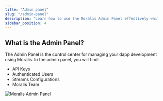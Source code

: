 ```yaml
---
title: "Admin panel"
slug: "/admin-panel"
description: "Learn how to use the Moralis Admin Panel effectively while developing your dapps."
sidebar_position: 4
---
```

## What is the Admin Panel?

The Admin Panel is the control center for managing your dapp development using Moralis. In the admin panel, you will find:

- API Keys
- Authenticated Users
- Streams Configurations
- Moralis Team

![Moralis Admin Panel](/img/content/9b911a1-Screen_Shot_2022-11-01_at_17.30.41.png)